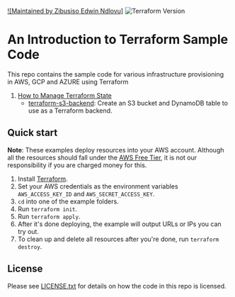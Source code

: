 [![Maintained by Zibusiso Edwin Ndlovu]](https://github.com/zibusiso-ndlovu/terraform-examples)
![Terraform Version](https://img.shields.io/badge/tf-%3E%3D0.12.0-blue.svg)

# An Introduction to Terraform Sample Code

This repo contains the sample code for various infrastructure provisioning in AWS, GCP and AZURE using Terraform 

1. [How to Manage Terraform State](https://www.terraform.io/docs/backends/types/s3.html)
    * [terraform-s3-backend](./terraform-s3-backend): Create an S3 bucket and DynamoDB table to use as a Terraform backend. 
       

## Quick start

**Note**: These examples deploy resources into your AWS account. Although all the resources should fall under the
[AWS Free Tier](https://aws.amazon.com/free/), it is not our responsibility if you are charged money for this.

1. Install [Terraform](https://www.terraform.io/).
1. Set your AWS credentials as the environment variables `AWS_ACCESS_KEY_ID` and `AWS_SECRET_ACCESS_KEY`.
1. `cd` into one of the example folders.
1. Run `terraform init`.
1. Run `terraform apply`.
1. After it's done deploying, the example will output URLs or IPs you can try out.
1. To clean up and delete all resources after you're done, run `terraform destroy`.

## License

Please see [LICENSE.txt](/LICENSE.txt) for details on how the code in this repo is licensed.

